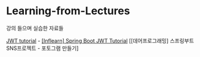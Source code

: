 # Learning-from-Lectures
강의 들으며 실습한 자료들

[JWT tutorial](https://github.com/leeesu/Learning-from-Lectures/tree/main/jwt-tutorial) - [[Inflearn] Spring Boot JWT Tutorial](https://www.inflearn.com/course/%EC%8A%A4%ED%94%84%EB%A7%81%EB%B6%80%ED%8A%B8-jwt)
[[데어프로그래밍] 스프링부트 SNS프로젝트 - 포토그램 만들기]
